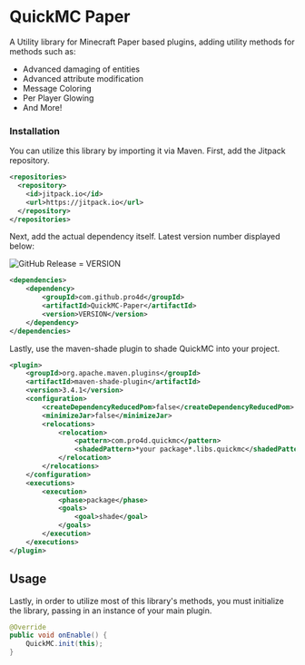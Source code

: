 # QuickMC Paper

A Utility library for Minecraft Paper based plugins, adding utility methods for methods such as:
- Advanced damaging of entities
- Advanced attribute modification
- Message Coloring
- Per Player Glowing
- And More!


### Installation

You can utilize this library by importing it via Maven.
First, add the Jitpack repository.
```xml
<repositories>
  <repository>
    <id>jitpack.io</id>
    <url>https://jitpack.io</url>
  </repository>
</repositories>
```

Next, add the actual dependency itself. Latest version number displayed below:

![GitHub Release](https://img.shields.io/github/v/release/Pro4D/QuickMC-Paper?sort=date&display_name=tag&style=flat&labelColor=%23cfa288&color=%237ca81d)
 = VERSION

```xml
<dependencies>
    <dependency>
        <groupId>com.github.pro4d</groupId>
        <artifactId>QuickMC-Paper</artifactId>
        <version>VERSION</version>
    </dependency>
</dependencies>
```

Lastly, use the maven-shade plugin to shade QuickMC into your project.
```xml
<plugin>
    <groupId>org.apache.maven.plugins</groupId>
    <artifactId>maven-shade-plugin</artifactId>
    <version>3.4.1</version>
    <configuration>
        <createDependencyReducedPom>false</createDependencyReducedPom>
        <minimizeJar>false</minimizeJar>
        <relocations>
            <relocation>
                <pattern>com.pro4d.quickmc</pattern>
                <shadedPattern>*your package*.libs.quickmc</shadedPattern>
            </relocation>
        </relocations>
    </configuration>
    <executions>
        <execution>
            <phase>package</phase>
            <goals>
                <goal>shade</goal>
            </goals>
        </execution>
    </executions>
</plugin>
```

## Usage

Lastly, in order to utilize most of this library's methods, you must initialize the library, passing in an instance of your main plugin.
```java
@Override
public void onEnable() {
    QuickMC.init(this);
}
```
